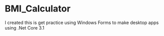# BMI_Calculator

I created this is get practice using Windows Forms to make desktop apps using .Net Core 3.1
